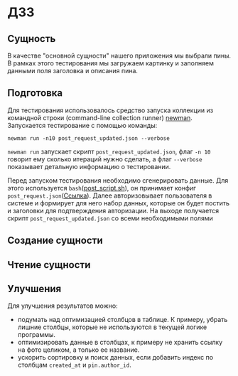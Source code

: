 # ДЗ3

## Сущность
В качестве "основной сущности" нашего приложения мы выбрали пины. В рамках этого тестирования мы загружаем картинку и заполняем данными поля заголовка и описания пина.

## Подготовка 
Для тестирования использовалось средство запуска коллекции из командной строки (command-line collection runner) [newman](https://github.com/postmanlabs/newman). 
Запускается тестирование с помощью команды: 
```
newman run -n10 post_request_updated.json --verbose
```

`newman run` запускает скрипт `post_request_updated.json`, флаг `-n 10` говорит ему сколько итераций нужно сделать, а флаг `--verbose` показывает детальную информацию о тестировании. 

Перед запуском тестирования необходимо сгенерировать данные. 
Для этого используется `bash`([post_script.sh](https://github.com/go-park-mail-ru/2024_1_Harmonica/blob/33eb2d6b03bcf1b178f94fc5fd49f885e72191b8/internal/repository/perf_test/post_script.sh)), он принимает конфиг `post_request.json`([Ссылка](https://github.com/go-park-mail-ru/2024_1_Harmonica/blob/33eb2d6b03bcf1b178f94fc5fd49f885e72191b8/internal/repository/perf_test/post_request.json)). 
Далее авторизовывает пользователя в системе и формирует для него набор данных, которые он будет постить и заголовки для подтверждения авторизации. 
На выходе получается скрипт `post_request_updated.json` со всеми необходимыми полями

## Создание сущности

[//]: # (Сюда вставляем вывод команды)

## Чтение сущности 

[//]: # (Сюда тоже тесты)

## Улучшения 

Для улучшения результатов можно: 
 - подумать над оптимизацией столбцов в таблице. К примеру, убрать лишние столбцы, которые не используются в текущей логике программы.  
 - оптимизировать данные в столбцах, к примеру не хранить ссылку на фото целиком, а только ее название.
 - ускорить сортировку и поиск данных, если добавить индекс по столбцам `created_at` и `pin.author_id`.
